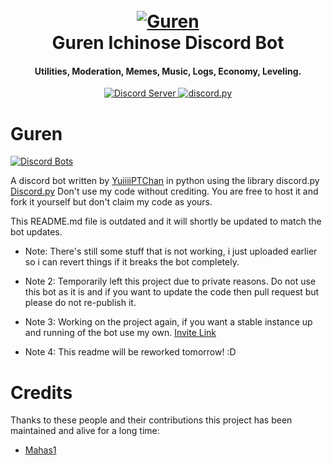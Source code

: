 <h1 align="center">
  <br>
  <a href=""><img src="https://cdn.discordapp.com/attachments/713430084039737354/731176680139522139/wallpaperflare.com_wallpaper_2.jpg" alt="Guren"></a>
  <br>
  Guren Ichinose Discord Bot
  <br>
</h1>

<h4 align="center">Utilities, Moderation, Memes, Music, Logs, Economy, Leveling.</h4>

<p align="center">
  <a href="https://discord.gg/MkfPYvp">
    <img src="https://discord.com/api/guilds/556114920417001491/widget.png?style=shield" alt="Discord Server">
  <a href="https://github.com/Rapptz/discord.py/">
      <img src="https://img.shields.io/badge/discord-py-blue.svg" alt="discord.py">
  </a>
</p>


# Guren

[![Discord Bots](https://top.gg/api/widget/669973381067571240.svg)](https://top.gg/bot/669973381067571240)

A discord bot written by [YuiiiiPTChan](https://github.com/YuiiiPTChan) in python using the library discord.py [Discord.py](https://discordpy.readthedocs.io/en/latest/index.html#)
Don't use my code without crediting. You are free to host it and fork it yourself but don't claim my code as yours.

This README.md file is outdated and it will shortly be updated to match the bot updates.

- Note: There's still some stuff that is not working, i just uploaded earlier so i can revert things if it breaks the bot completely.

- Note 2: Temporarily left this project due to private reasons. Do not use this bot as it is and if you want to update the code then pull request but please do not re-publish it.

- Note 3: Working on the project again, if you want a stable instance up and running of the bot use my own. [Invite Link](https://discord.com/oauth2/authorize?client_id=669973381067571240&scope=bot&permissions=8)

- Note 4: This readme will be reworked tomorrow! :D
  
# Credits

Thanks to these people and their contributions this project has been maintained and alive for a long time:

- [Mahas1](https://github.com/orgs/Code-Cecilia/people/Mahas1)
